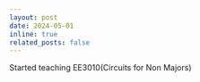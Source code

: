 ```yaml
---
layout: post
date: 2024-05-01
inline: true
related_posts: false
---
```


Started teaching EE3010(Circuits for Non Majors)